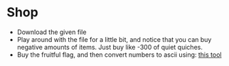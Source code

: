 # Shop
- Download the given file
- Play around with the file for a little bit, and notice that you can buy negative amounts of items. Just buy like -300 of quiet quiches.
- Buy the fruitful flag, and then convert numbers to ascii using: [this tool](https://onlinestringtools.com/convert-ascii-to-string)